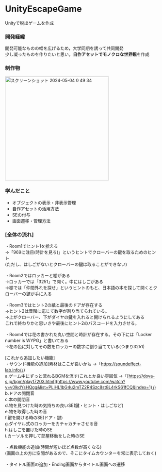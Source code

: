 # UnityEscapeGame<br>
Unityで脱出ゲームを作成<br>

### 開発経緯
開発可能なものの幅を広げるため，大学同期を誘って共同開発  
少し凝ったものを作りたいと思い，**自作アセットでモノクロな世界観**を作成

### 制作物

<img width="342" alt="スクリーンショット 2024-05-04 0 49 34" src="https://github.com/user-attachments/assets/2186a354-1772-4204-a3f3-148cc5ba4420">

### 学んだこと
- オブジェクトの表示・非表示管理
- 自作アセットの活用方法
- SEの付与
- 画面遷移・管理方法

### [全体の流れ]
・Room1でヒント1を拾える<br>
→「969に注目(時計を見ろ)」というヒントでクローバーの鍵を取るためのヒント<br>
(ただし、はしごがないとクローバーの鍵は取ることができない)<br>
<br>
・Room2ではロッカーと棚がある<br>
→ロッカーでは「3251」で開く。中にはしごがある<br>
→棚では「仲間外れを探せ」というヒントのもと、日本語の本を探して開くとクローバーの鍵が手に入る<br>
<br>
・Room3ではヒント2の紙と最後のドアが存在する<br>
→ヒント2は音階に応じて数字が割り当てられている。<br>
→上がクローバー、下がダイヤの鍵を入れると開けられるようにしてある<br>
これで終わりかと思いきや最後にヒント2のパスコードを入力させる。<br>
<br>
・Room4では花の書かれた丸い空間と時計が存在する。その下には「Locker number is WYPG」と書いてある<br>
→花の色に対してその数をロッカーの数字に割り当てている(つまり3251)<br>
<br>
[これから追加したい機能]<br>
・サウンド機能の追加(素材はここが良いかも →「https://soundeffect-lab.info/」)<br>
  a.ゲーム中にずっと流れるBGMを流す(これとか良い雰囲気 →「[https://dova-s.jp/bgm/play17203.html](https://www.youtube.com/watch?v=v0lkdYsHQgg&list=PLiHL1bG4u2mTZ2R4Szc8st8L4rkS61fCQ&index=1)」)<br>
  b.ドアの開閉音<br>
  c.本の開閉音<br>
  d.物を見つけた時の気持ちの良いSE(鍵・ヒント・はしごなど)<br>
  e.物を取得した時の音<br>
  f.鍵を開ける時のSE(ドア・鍵)<br>
  g.ダイヤル式のロッカーをカチャカチャさせる音<br>
  h.はしごを置けた時のSE<br>
  i.カーソルを押して部屋移動をした時のSE<br>
  <br>
・点数機能の追加(時間が短いほど点数が高くなる)<br>
(画面の上の方に空間があるので、そこにタイムカウンターを常に表示しておく)<br>
<br>
・タイトル画面の追加・Ending画面からタイトル画面への遷移<br>
